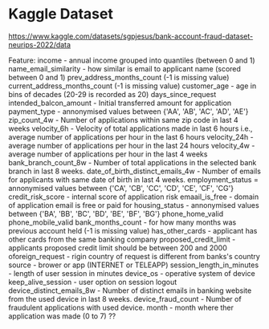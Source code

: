 # Kaggle Dataset
https://www.kaggle.com/datasets/sgpjesus/bank-account-fraud-dataset-neurips-2022/data

Feature:
income - annual income grouped into quantiles (between 0 and 1)
name_email_similarity - how similar is email to applicant name (scored between 0 and 1)
prev_address_months_count (-1 is missing value)
current_address_months_count (-1 is missing value)
customer_age - age in bins of decades (20-29 is recorded as 20)
days_since_request
intended_balcon_amount - Initial transferred amount for application
payment_type - annonymised values between {'AA', 'AB', 'AC', 'AD', 'AE'}
zip_count_4w - Number of applications within same zip code in last 4 weeks
velocity_6h - Velocity of total applications made in last 6 hours i.e., average number of applications per hour in the last 6 hours
velocity_24h - average number of applications per hour in the last 24 hours
velocity_4w - average number of applications per hour in the last 4 weeks
bank_branch_count_8w - Number of total applications in the selected bank branch in last 8 weeks.
date_of_birth_distinct_emails_4w - Number of emails for applicants with same date of birth in last 4 weeks.
employment_status = annonymised values between {'CA', 'CB', 'CC', 'CD', 'CE', 'CF', 'CG'}
credit_risk_score - internal score of application risk
emaail_is_free - domain of application email is free or paid for
housing_status - annonymised values between {'BA', 'BB', 'BC', 'BD', 'BE', 'BF', 'BG'}
phone_home_valid 
phone_mobile_valid
bank_months_count - for how many months was previous account held (-1 is missing value)
has_other_cards - applicant has other cards from the same banking company
proposed_credit_limit - applicants proposed credit limit should be between 200 and 2000
oforeign_request - rigin country of request is different from banks's country
source - brower or app (INTERNET or TELEAPP)
session_length_in_minutes - length of user session in minutes
device_os - operative system of device
keep_alive_session - user option on session logout
device_distinct_emails_8w - Number of distinct emails in banking website from the used device in last 8 weeks. 
device_fraud_count - Number of fraudulent applications with used device.
month - month where ther application was made (0 to 7) ??